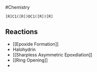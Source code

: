 #Chemistry
```smiles
[R]C1([R])OC1([R])[R]
```
## Reactions
* [[Epoxide Formation]]
* Halohydrin
* [[Sharpless Asymmetric Epoxdiation]]
* [[Ring Opening]]
* 